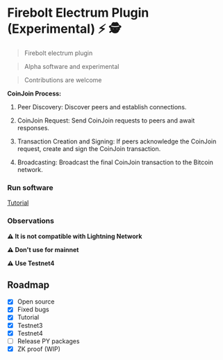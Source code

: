 # Firebolt Electrum Plugin (Experimental) ⚡ 🕵️

>Firebolt electrum plugin

>Alpha software and experimental

>Contributions are welcome 

**CoinJoin Process:**

 1. Peer Discovery: Discover peers and establish connections.
 
 2. CoinJoin Request: Send CoinJoin requests to peers and await responses.
 
 3. Transaction Creation and Signing: If peers acknowledge the CoinJoin request, create and sign the CoinJoin transaction.
    
 4. Broadcasting: Broadcast the final CoinJoin transaction to the Bitcoin network.

### Run software

[Tutorial](https://github.com/AreaLayer/firebolt-electrum/blob/main/docs/tutorial.md)
  
### Observations

**⚠️ It is not compatible with Lightning Network**

**⚠️ Don't use for mainnet**

**⚠️ Use Testnet4**

## Roadmap

- [x] Open source
- [x] Fixed bugs
- [x] Tutorial
- [x] Testnet3
- [x] Testnet4
- [ ] Release PY packages
- [x] ZK proof (WIP)